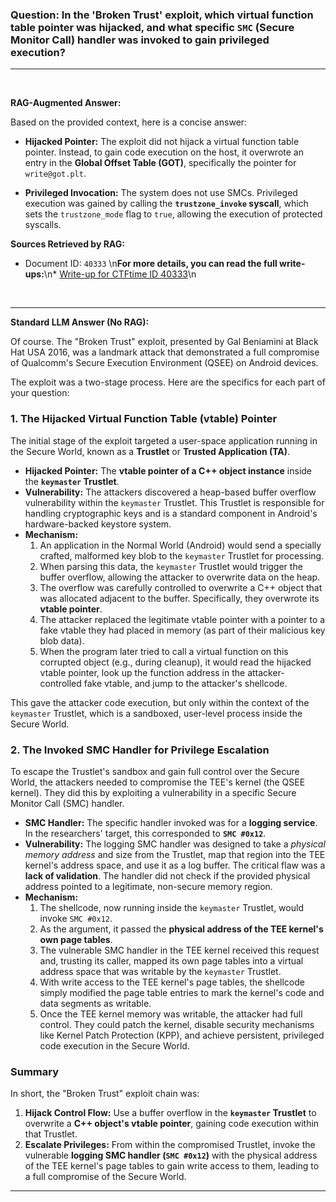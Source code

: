 
### Question: In the 'Broken Trust' exploit, which virtual function table pointer was hijacked, and what specific `SMC` (Secure Monitor Call) handler was invoked to gain privileged execution?
---
<br>

**RAG-Augmented Answer:**

Based on the provided context, here is a concise answer:

*   **Hijacked Pointer:** The exploit did not hijack a virtual function table pointer. Instead, to gain code execution on the host, it overwrote an entry in the **Global Offset Table (GOT)**, specifically the pointer for `write@got.plt`.

*   **Privileged Invocation:** The system does not use SMCs. Privileged execution was gained by calling the **`trustzone_invoke` syscall**, which sets the `trustzone_mode` flag to `true`, allowing the execution of protected syscalls.

**Sources Retrieved by RAG:**
*   Document ID: `40333`
\n**For more details, you can read the full write-ups:**\n*   [Write-up for CTFtime ID 40333](http://ctftime.org/writeup/40333)\n
<br>

---
**Standard LLM Answer (No RAG):**

Of course. The "Broken Trust" exploit, presented by Gal Beniamini at Black Hat USA 2016, was a landmark attack that demonstrated a full compromise of Qualcomm's Secure Execution Environment (QSEE) on Android devices.

The exploit was a two-stage process. Here are the specifics for each part of your question:

### 1. The Hijacked Virtual Function Table (vtable) Pointer

The initial stage of the exploit targeted a user-space application running in the Secure World, known as a **Trustlet** or **Trusted Application (TA)**.

*   **Hijacked Pointer:** The **vtable pointer of a C++ object instance** inside the **`keymaster` Trustlet**.
*   **Vulnerability:** The attackers discovered a heap-based buffer overflow vulnerability within the `keymaster` Trustlet. This Trustlet is responsible for handling cryptographic keys and is a standard component in Android's hardware-backed keystore system.
*   **Mechanism:**
    1.  An application in the Normal World (Android) would send a specially crafted, malformed key blob to the `keymaster` Trustlet for processing.
    2.  When parsing this data, the `keymaster` Trustlet would trigger the buffer overflow, allowing the attacker to overwrite data on the heap.
    3.  The overflow was carefully controlled to overwrite a C++ object that was allocated adjacent to the buffer. Specifically, they overwrote its **vtable pointer**.
    4.  The attacker replaced the legitimate vtable pointer with a pointer to a fake vtable they had placed in memory (as part of their malicious key blob data).
    5.  When the program later tried to call a virtual function on this corrupted object (e.g., during cleanup), it would read the hijacked vtable pointer, look up the function address in the attacker-controlled fake vtable, and jump to the attacker's shellcode.

This gave the attacker code execution, but only within the context of the `keymaster` Trustlet, which is a sandboxed, user-level process inside the Secure World.

### 2. The Invoked SMC Handler for Privilege Escalation

To escape the Trustlet's sandbox and gain full control over the Secure World, the attackers needed to compromise the TEE's kernel (the QSEE kernel). They did this by exploiting a vulnerability in a specific Secure Monitor Call (SMC) handler.

*   **SMC Handler:** The specific handler invoked was for a **logging service**. In the researchers' target, this corresponded to **`SMC #0x12`**.
*   **Vulnerability:** The logging SMC handler was designed to take a *physical memory address* and size from the Trustlet, map that region into the TEE kernel's address space, and use it as a log buffer. The critical flaw was a **lack of validation**. The handler did not check if the provided physical address pointed to a legitimate, non-secure memory region.
*   **Mechanism:**
    1.  The shellcode, now running inside the `keymaster` Trustlet, would invoke `SMC #0x12`.
    2.  As the argument, it passed the **physical address of the TEE kernel's own page tables**.
    3.  The vulnerable SMC handler in the TEE kernel received this request and, trusting its caller, mapped its own page tables into a virtual address space that was writable by the `keymaster` Trustlet.
    4.  With write access to the TEE kernel's page tables, the shellcode simply modified the page table entries to mark the kernel's code and data segments as writable.
    5.  Once the TEE kernel memory was writable, the attacker had full control. They could patch the kernel, disable security mechanisms like Kernel Patch Protection (KPP), and achieve persistent, privileged code execution in the Secure World.

### Summary

In short, the "Broken Trust" exploit chain was:

1.  **Hijack Control Flow:** Use a buffer overflow in the **`keymaster` Trustlet** to overwrite a **C++ object's vtable pointer**, gaining code execution within that Trustlet.
2.  **Escalate Privileges:** From within the compromised Trustlet, invoke the vulnerable **logging SMC handler (`SMC #0x12`)** with the physical address of the TEE kernel's page tables to gain write access to them, leading to a full compromise of the Secure World.

---
